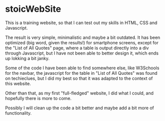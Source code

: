 # stoicWebSite
This is a training website, so that I can test out my skills in HTML, CSS and Javascript.

The result is very simple, minimalistic and maybe a bit outdated.
It has been optimized (big word, given the results!) for smartphone screens, except for the "List of All Quotes" page, where a table is output directly into a div through Javascript, but I have not been able to better design it, which ends up lokking a bit janky.

Some of the code I have been able to find somewhere else, like W3Schools for the navbar, the javascript for the table in "List of All Quotes" was found on techieclues, but I did my best so that it was adapted to the context of this website. 

Other than that, as my first "full-fledged" website, I did what I could, and hopefully there is more to come.

Possibly I will clean up the code a bit better and maybe add a bit more of functionality.

